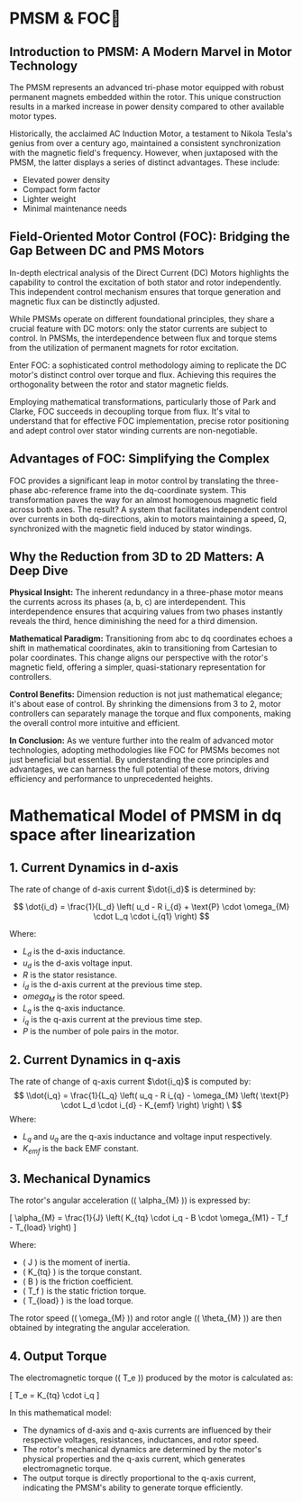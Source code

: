 # PMSM & FOC📖

## Introduction to PMSM: A Modern Marvel in Motor Technology

The PMSM represents an advanced tri-phase motor equipped with robust permanent magnets embedded within the rotor. This unique construction results in a marked increase in power density compared to other available motor types.

Historically, the acclaimed AC Induction Motor, a testament to Nikola Tesla's genius from over a century ago, maintained a consistent synchronization with the magnetic field's frequency. However, when juxtaposed with the PMSM, the latter displays a series of distinct advantages. These include:

- Elevated power density
- Compact form factor
- Lighter weight
- Minimal maintenance needs

## Field-Oriented Motor Control (FOC): Bridging the Gap Between DC and PMS Motors

In-depth electrical analysis of the Direct Current (DC) Motors highlights the capability to control the excitation of both stator and rotor independently. This independent control mechanism ensures that torque generation and magnetic flux can be distinctly adjusted.

While PMSMs operate on different foundational principles, they share a crucial feature with DC motors: only the stator currents are subject to control. In PMSMs, the interdependence between flux and torque stems from the utilization of permanent magnets for rotor excitation.

Enter FOC: a sophisticated control methodology aiming to replicate the DC motor's distinct control over torque and flux. Achieving this requires the orthogonality between the rotor and stator magnetic fields.

Employing mathematical transformations, particularly those of Park and Clarke, FOC succeeds in decoupling torque from flux. It's vital to understand that for effective FOC implementation, precise rotor positioning and adept control over stator winding currents are non-negotiable.

## Advantages of FOC: Simplifying the Complex

FOC provides a significant leap in motor control by translating the three-phase abc-reference frame into the dq-coordinate system. This transformation paves the way for an almost homogenous magnetic field across both axes. The result? A system that facilitates independent control over currents in both dq-directions, akin to motors maintaining a speed, Ω, synchronized with the magnetic field induced by stator windings.

## Why the Reduction from 3D to 2D Matters: A Deep Dive

**Physical Insight:** The inherent redundancy in a three-phase motor means the currents across its phases (a, b, c) are interdependent. This interdependence ensures that acquiring values from two phases instantly reveals the third, hence diminishing the need for a third dimension.

**Mathematical Paradigm:** Transitioning from abc to dq coordinates echoes a shift in mathematical coordinates, akin to transitioning from Cartesian to polar coordinates. This change aligns our perspective with the rotor's magnetic field, offering a simpler, quasi-stationary representation for controllers.

**Control Benefits:** Dimension reduction is not just mathematical elegance; it's about ease of control. By shrinking the dimensions from 3 to 2, motor controllers can separately manage the torque and flux components, making the overall control more intuitive and efficient.

**In Conclusion:** As we venture further into the realm of advanced motor technologies, adopting methodologies like FOC for PMSMs becomes not just beneficial but essential. By understanding the core principles and advantages, we can harness the full potential of these motors, driving efficiency and performance to unprecedented heights.

# Mathematical Model of PMSM in dq space after linearization

## 1. Current Dynamics in d-axis

The rate of change of d-axis current $\dot{i_d}$ is determined by:

$$
 \dot{i_d} = \frac{1}{L_d} \left( u_d - R i_{d} + \text{P} \cdot \omega_{M} \cdot L_q \cdot i_{q1} \right) 
$$

Where:
- $L_d$ is the d-axis inductance.
- $u_d$ is the d-axis voltage input.
- $R$ is the stator resistance.
- $i_{d}$ is the d-axis current at the previous time step.
- $omega_{M}$ is the rotor speed.
- $L_q$ is the q-axis inductance.
- $i_{q}$ is the q-axis current at the previous time step.
- ${P}$ is the number of pole pairs in the motor.

## 2. Current Dynamics in q-axis

The rate of change of q-axis current $\dot{i_q}$ is computed by:
$$
\\dot{i_q} = \frac{1}{L_q} \left( u_q - R i_{q} - \omega_{M} \left( \text{P} \cdot L_d \cdot i_{d} - K_{emf} \right) \right) \
$$
Where:
- $L_q$ and $u_q$ are the q-axis inductance and voltage input respectively.
- $K_{emf}$ is the back EMF constant.

## 3. Mechanical Dynamics

The rotor's angular acceleration (\( \alpha_{M} \)) is expressed by:

\[ \alpha_{M} = \frac{1}{J} \left( K_{tq} \cdot i_q - B \cdot \omega_{M1} - T_f - T_{load} \right) \]

Where:
- \( J \) is the moment of inertia.
- \( K_{tq} \) is the torque constant.
- \( B \) is the friction coefficient.
- \( T_f \) is the static friction torque.
- \( T_{load} \) is the load torque.

The rotor speed (\( \omega_{M} \)) and rotor angle (\( \theta_{M} \)) are then obtained by integrating the angular acceleration.

## 4. Output Torque

The electromagnetic torque (\( T_e \)) produced by the motor is calculated as:

\[ T_e = K_{tq} \cdot i_q \]

In this mathematical model:
- The dynamics of d-axis and q-axis currents are influenced by their respective voltages, resistances, inductances, and rotor speed.
- The rotor's mechanical dynamics are determined by the motor's physical properties and the q-axis current, which generates electromagnetic torque.
- The output torque is directly proportional to the q-axis current, indicating the PMSM's ability to generate torque efficiently.